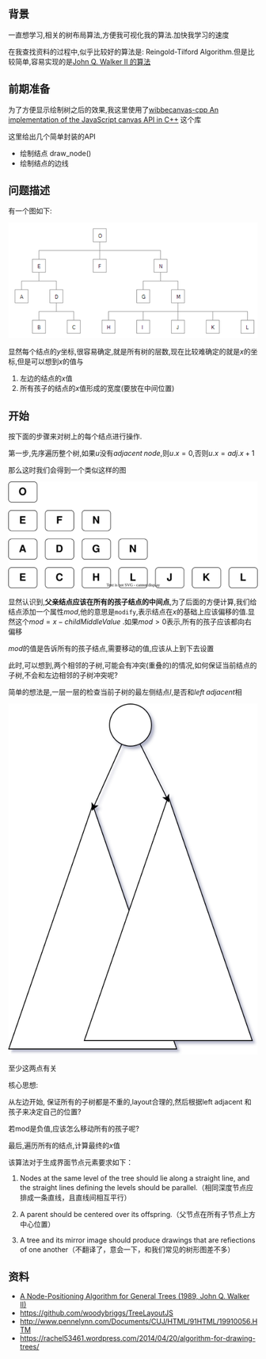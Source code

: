 ## 背景

一直想学习,相关的树布局算法,方便我可视化我的算法.加快我学习的速度

在我查找资料的过程中,似乎比较好的算法是: Reingold-Tilford Algorithm.但是比较简单,容易实现的是[John Q. Walker II 的算法][1]


## 前期准备

为了方便显示绘制树之后的效果,我这里使用了[wibbecanvas-cpp An implementation of the JavaScript canvas API in C++](https://github.com/wibbe/canvas-cpp) 这个库

这里给出几个简单封装的API

- 绘制结点 draw_node() 
- 绘制结点的边线

## 问题描述

有一个图如下:

![](./image/drawingtrees_fulltree.png)

显然每个结点的$y$坐标,很容易确定,就是所有树的层数,现在比较难确定的就是$x$的坐标,但是可以想到$x$的值与

1. 左边的结点的$x$值
2. 所有孩子的结点的$x$值形成的宽度(要放在中间位置)

## 开始

按下面的步骤来对树上的每个结点进行操作.

第一步,先序遍历整个树,如果$u$没有$adjacent\; node$,则$u.x = 0$,否则$u.x = adj.x + 1$


那么这时我们会得到一个类似这样的图

![treelayout-1](./image/treelayout_1.svg)

显然认识到,**父亲结点应该在所有的孩子结点的中间点**,为了后面的方便计算,我们给结点添加一个属性$mod$,他的意思是`modify`,表示结点在$x$的基础上应该偏移的值.显然这个$mod = x-childMiddleValue$
.如果$mod > 0$表示,所有的孩子应该都向右偏移


$mod$的值是告诉所有的孩子结点,需要移动的值,应该从上到下去设置


此时,可以想到,两个相邻的子树,可能会有冲突(重叠的)的情况,如何保证当前结点的子树,不会和左边相邻的子树冲突呢?

简单的想法是,一层一层的检查当前子树的最左侧结点$l$,是否和$left\; adjacent$相

![treeLayout_2](./image/treelayout_2.svg)
   
至少这两点有关


核心思想:

从左边开始,
保证所有的子树都是不重的,layout合理的,然后根据left adjacent 和 孩子来决定自己的位置?

若mod是负值,应该怎么移动所有的孩子呢?


最后,遍历所有的结点,计算最终的$x$值



该算法对于生成界面节点元素要求如下：

1. Nodes at the same level of the tree should lie along a straight line, and the straight lines defining the levels should be parallel.（相同深度节点应排成一条直线，且直线间相互平行）

2. A parent should be centered over its offspring.（父节点在所有子节点上方中心位置）

3. A tree and its mirror image should produce drawings that are refiections of one another（不翻译了，意会一下，和我们常见的树形图差不多）

## 资料

- [A Node-Positioning Algorithm for General Trees (1989, John Q. Walker II)][1]
- https://github.com/woodybriggs/TreeLayoutJS
- http://www.pennelynn.com/Documents/CUJ/HTML/91HTML/19910056.HTM
- https://rachel53461.wordpress.com/2014/04/20/algorithm-for-drawing-trees/



[1]: http://www.cs.unc.edu/techreports/89-034.pdf "A Node-Positioning Algorithm for General Trees (1989, John Q. Walker II)"